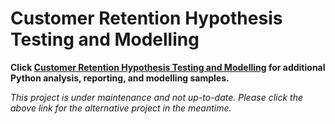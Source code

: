 # Customer Retention Hypothesis Testing and Modelling

**Click [Customer Retention Hypothesis Testing and Modelling](https://github.com/mrlizhaozhi/customer-retention-hypothesis-testing-modelling) for additional Python analysis, reporting, and modelling samples.**

*This project is under maintenance and not up-to-date. Please click the above link for the alternative project in the meantime.*
